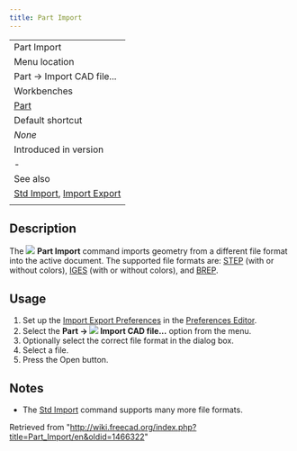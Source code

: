 ```yaml
---
title: Part Import
---
```


|                                                                                         |
| --------------------------------------------------------------------------------------- |
| Part Import‎                                                                            |
| Menu location                                                                           |
| Part → Import CAD file...                                                               |
| Workbenches                                                                             |
| [Part](/Part_Workbench "Part Workbench")                                                |
| Default shortcut                                                                        |
| _None_                                                                                  |
| Introduced in version                                                                   |
| -                                                                                       |
| See also                                                                                |
| [Std Import](/Std_Import "Std Import"), [Import Export](/Import_Export "Import Export") |
|                                                                                         |

## Description

The ![](/images/Part_Import.svg) **Part Import** command imports geometry from a different file format into the active document. The supported file formats are: [STEP](http://en.wikipedia.org/wiki/Step_file) (with or without colors), [IGES](http://en.wikipedia.org/wiki/IGES) (with or without colors), and [BREP](http://en.wikipedia.org/wiki/BREP).

## Usage

1. Set up the [Import Export Preferences](/Import_Export_Preferences "Import Export Preferences") in the [Preferences Editor](/Preferences_Editor "Preferences Editor").
2. Select the **Part → ![](/images/Part_Import.svg) Import CAD file...** option from the menu.
3. Optionally select the correct file format in the dialog box.
4. Select a file.
5. Press the Open button.

## Notes

- The [Std Import](/Std_Import "Std Import") command supports many more file formats.

Retrieved from "<http://wiki.freecad.org/index.php?title=Part_Import/en&oldid=1466322>"
